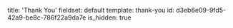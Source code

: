 title: 'Thank You'
fieldset: default
template: thank-you
id: d3eb6e09-9fd5-42a9-be8c-786f22a9da7e
is_hidden: true
